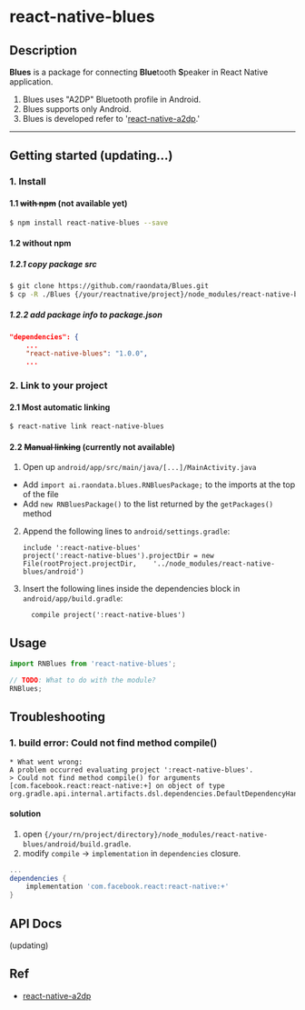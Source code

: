
# react-native-blues

## Description

**Blues** is a package for connecting **Blue**tooth **S**peaker in React Native application.

1. Blues uses "A2DP" Bluetooth profile in Android.
2. Blues supports only Android.
3. Blues is developed refer to '[react-native-a2dp](https://www.npmjs.com/package/react-native-a2dp).'

---

## Getting started (updating...)

### 1. Install

#### 1.1 <strike>with npm</strike> **(not available yet)**

```sh
$ npm install react-native-blues --save
```

#### 1.2 without npm

##### 1.2.1 copy package src
```sh
$ git clone https://github.com/raondata/Blues.git
$ cp -R ./Blues {/your/reactnative/project}/node_modules/react-native-blues
```
##### 1.2.2 add package info to package.json
```json
"dependencies": {
    ...
    "react-native-blues": "1.0.0",
	...
```

### 2. Link to your project

#### 2.1 Most automatic linking

```sh
$ react-native link react-native-blues
```

#### 2.2 <strike>Manual linking</strike> (**currently not available**)

1. Open up `android/app/src/main/java/[...]/MainActivity.java`
  - Add `import ai.raondata.blues.RNBluesPackage;` to the imports at the top of the file
  - Add `new RNBluesPackage()` to the list returned by the `getPackages()` method
2. Append the following lines to `android/settings.gradle`:
  	```
  	include ':react-native-blues'
  	project(':react-native-blues').projectDir = new File(rootProject.projectDir, 	'../node_modules/react-native-blues/android')
  	```
3. Insert the following lines inside the dependencies block in `android/app/build.gradle`:
  	```
      compile project(':react-native-blues')
  	```


## Usage
```javascript
import RNBlues from 'react-native-blues';

// TODO: What to do with the module?
RNBlues;
```

## Troubleshooting

### 1. build error: Could not find method compile()
```
* What went wrong:
A problem occurred evaluating project ':react-native-blues'.
> Could not find method compile() for arguments [com.facebook.react:react-native:+] on object of type org.gradle.api.internal.artifacts.dsl.dependencies.DefaultDependencyHandler.
```

#### solution
1. open `{/your/rn/project/directory}/node_modules/react-native-blues/android/build.gradle`.
2. modify `compile` -> `implementation` in `dependencies` closure.
```groovy
...
dependencies {
    implementation 'com.facebook.react:react-native:+'
}
```


## API Docs

(updating)


## Ref

- [react-native-a2dp](https://www.npmjs.com/package/react-native-a2dp)
